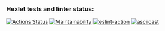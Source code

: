 ### Hexlet tests and linter status:
[![Actions Status](https://github.com/ChandeOk/frontend-project-lvl1/workflows/hexlet-check/badge.svg)](https://github.com/ChandeOk/frontend-project-lvl1/actions)
[![Maintainability](https://api.codeclimate.com/v1/badges/a99a88d28ad37a79dbf6/maintainability)](https://codeclimate.com/github/codeclimate/codeclimate/maintainability)
[![eslint-action](https://github.com/ChandeOk/frontend-project-lvl1/actions/workflows/eslint-action.yml/badge.svg)](https://github.com/ChandeOk/frontend-project-lvl1/actions/workflows/eslint-action.yml)
[![asciicast](https://asciinema.org/a/3TJ8IpheDeF0cu2cpKsjQFvTQ.svg)](https://asciinema.org/a/3TJ8IpheDeF0cu2cpKsjQFvTQ)


